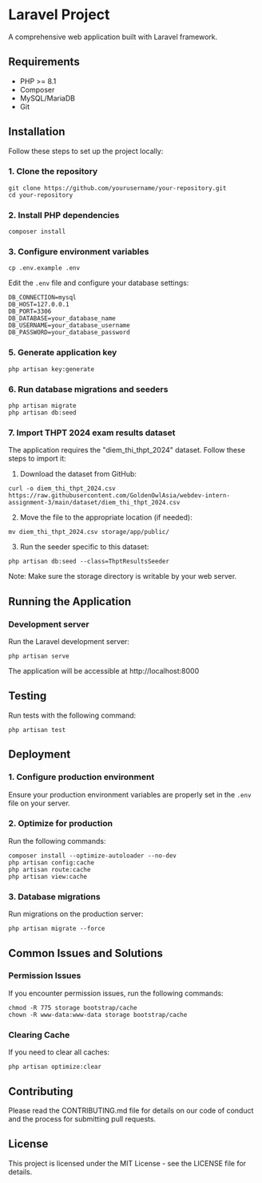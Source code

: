 # Laravel Project

A comprehensive web application built with Laravel framework.

## Requirements

- PHP >= 8.1
- Composer
- MySQL/MariaDB
- Git

## Installation

Follow these steps to set up the project locally:

### 1. Clone the repository

```
git clone https://github.com/yourusername/your-repository.git
cd your-repository
```

### 2. Install PHP dependencies

```
composer install
```

### 3. Configure environment variables

```
cp .env.example .env
```

Edit the `.env` file and configure your database settings:

```
DB_CONNECTION=mysql
DB_HOST=127.0.0.1
DB_PORT=3306
DB_DATABASE=your_database_name
DB_USERNAME=your_database_username
DB_PASSWORD=your_database_password
```

### 5. Generate application key

```
php artisan key:generate
```

### 6. Run database migrations and seeders

```
php artisan migrate
php artisan db:seed
```

### 7. Import THPT 2024 exam results dataset

The application requires the "diem_thi_thpt_2024" dataset. Follow these steps to import it:

1. Download the dataset from GitHub:
```
curl -o diem_thi_thpt_2024.csv https://raw.githubusercontent.com/GoldenOwlAsia/webdev-intern-assignment-3/main/dataset/diem_thi_thpt_2024.csv
```

2. Move the file to the appropriate location (if needed):
```
mv diem_thi_thpt_2024.csv storage/app/public/
```

3. Run the seeder specific to this dataset:
```
php artisan db:seed --class=ThptResultsSeeder
```

Note: Make sure the storage directory is writable by your web server.

## Running the Application

### Development server

Run the Laravel development server:

```
php artisan serve
```

The application will be accessible at http://localhost:8000

## Testing

Run tests with the following command:

```
php artisan test
```

## Deployment

### 1. Configure production environment

Ensure your production environment variables are properly set in the `.env` file on your server.

### 2. Optimize for production

Run the following commands:

```
composer install --optimize-autoloader --no-dev
php artisan config:cache
php artisan route:cache
php artisan view:cache
```

### 3. Database migrations

Run migrations on the production server:

```
php artisan migrate --force
```

## Common Issues and Solutions

### Permission Issues

If you encounter permission issues, run the following commands:

```
chmod -R 775 storage bootstrap/cache
chown -R www-data:www-data storage bootstrap/cache
```

### Clearing Cache

If you need to clear all caches:

```
php artisan optimize:clear
```

## Contributing

Please read the CONTRIBUTING.md file for details on our code of conduct and the process for submitting pull requests.

## License

This project is licensed under the MIT License - see the LICENSE file for details.
